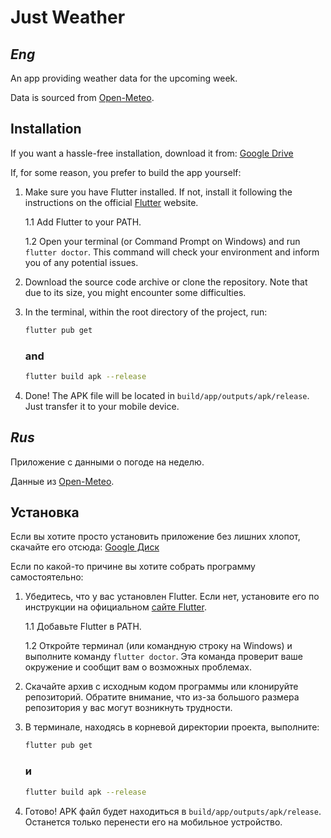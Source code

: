 # Just Weather

## _Eng_

An app providing weather data for the upcoming week.

Data is sourced from [Open-Meteo](https://open-meteo.com).

## Installation

If you want a hassle-free installation, download it from: [Google Drive](https://drive.google.com/file/d/1APdVw75ml52h5qyzMFyr9_VWtRDtN7GB/view?usp=sharing)

If, for some reason, you prefer to build the app yourself:
1. Make sure you have Flutter installed. If not, install it following the instructions on the official [Flutter](https://flutter.dev) website.

   1.1 Add Flutter to your PATH.

   1.2 Open your terminal (or Command Prompt on Windows) and run `flutter doctor`. This command will check your environment and inform you of any potential issues.

2. Download the source code archive or clone the repository. Note that due to its size, you might encounter some difficulties.

3. In the terminal, within the root directory of the project, run:
   ```bash
   flutter pub get
   ```
   ### and
   ```bash
   flutter build apk --release
   ```
4. Done! The APK file will be located in `build/app/outputs/apk/release`. Just transfer it to your mobile device.

## _Rus_

Приложение с данными о погоде на неделю.

Данные из [Open-Meteo](https://open-meteo.com).

## Установка

Если вы хотите просто установить приложение без лишних хлопот, скачайте его отсюда: [Google Диск](https://drive.google.com/file/d/1APdVw75ml52h5qyzMFyr9_VWtRDtN7GB/view?usp=sharing)

Если по какой-то причине вы хотите собрать программу самостоятельно:
1. Убедитесь, что у вас установлен Flutter. Если нет, установите его по инструкции на официальном [сайте Flutter](https://flutter.dev).

   1.1 Добавьте Flutter в PATH.

   1.2 Откройте терминал (или командную строку на Windows) и выполните команду `flutter doctor`. Эта команда проверит ваше окружение и сообщит вам о возможных проблемах.

2. Скачайте архив с исходным кодом программы или клонируйте репозиторий. Обратите внимание, что из-за большого размера репозитория у вас могут возникнуть трудности.

3. В терминале, находясь в корневой директории проекта, выполните:
   ```bash
   flutter pub get
   ```
   ### и
   ```bash
   flutter build apk --release
   ```
4. Готово! APK файл будет находиться в `build/app/outputs/apk/release`. Останется только перенести его на мобильное устройство.
